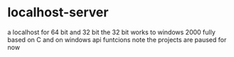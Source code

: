 # localhost-server
a localhost for 64 bit and 32 bit the 32 bit works to windows 2000 fully based on C and on windows api funtcions note the projects are paused for now

